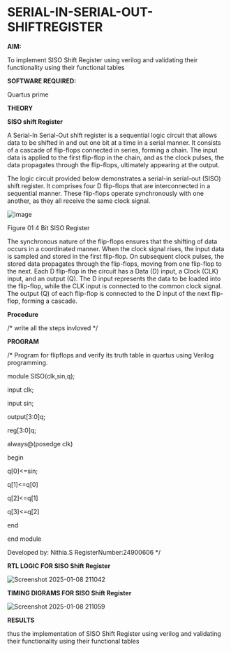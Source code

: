 # SERIAL-IN-SERIAL-OUT-SHIFTREGISTER

**AIM:**

To implement  SISO Shift Register using verilog and validating their functionality using their functional tables

**SOFTWARE REQUIRED:**

Quartus prime

**THEORY**

**SISO shift Register**

A Serial-In Serial-Out shift register is a sequential logic circuit that allows data to be shifted in and out one bit at a time in a serial manner. It consists of a cascade of flip-flops connected in series, forming a chain. The input data is applied to the first flip-flop in the chain, and as the clock pulses, the data propagates through the flip-flops, ultimately appearing at the output.

The logic circuit provided below demonstrates a serial-in serial-out (SISO) shift register. It comprises four D flip-flops that are interconnected in a sequential manner. These flip-flops operate synchronously with one another, as they all receive the same clock signal.

![image](https://github.com/naavaneetha/SERIAL-IN-SERIAL-OUT-SHIFTREGISTER/assets/154305477/e81c4072-37f9-46c6-8145-566764b74c3a)

Figure 01 4 Bit SISO Register

The synchronous nature of the flip-flops ensures that the shifting of data occurs in a coordinated manner. When the clock signal rises, the input data is sampled and stored in the first flip-flop. On subsequent clock pulses, the stored data propagates through the flip-flops, moving from one flip-flop to the next.
Each D flip-flop in the circuit has a Data (D) input, a Clock (CLK) input, and an output (Q). The D input represents the data to be loaded into the flip-flop, while the CLK input is connected to the common clock signal. The output (Q) of each flip-flop is connected to the D input of the next flip-flop, forming a cascade.

**Procedure**

/* write all the steps invloved */

**PROGRAM**

/* Program for flipflops and verify its truth table in quartus using Verilog programming.


module SISO(clk,sin,q);

input clk;

input sin;

output[3:0]q;

reg[3:0]q;

always@(posedge clk)

begin

q[0]<=sin;

q[1]<=q[0]

q[2]<=q[1]

q[3]<=q[2]

end

end module

Developed by: Nithia.S
RegisterNumber:24900606
*/


**RTL LOGIC FOR SISO Shift Register**

![Screenshot 2025-01-08 211042](https://github.com/user-attachments/assets/8a3d0cb9-ff6d-4f32-8c44-f881e68d72ab)

**TIMING DIGRAMS FOR SISO Shift Register**

![Screenshot 2025-01-08 211059](https://github.com/user-attachments/assets/2e01ba78-9bf9-4bec-83a5-16622edf60ce)

**RESULTS**

thus the  implementation of  SISO Shift Register using verilog and validating their functionality using their functional tables
